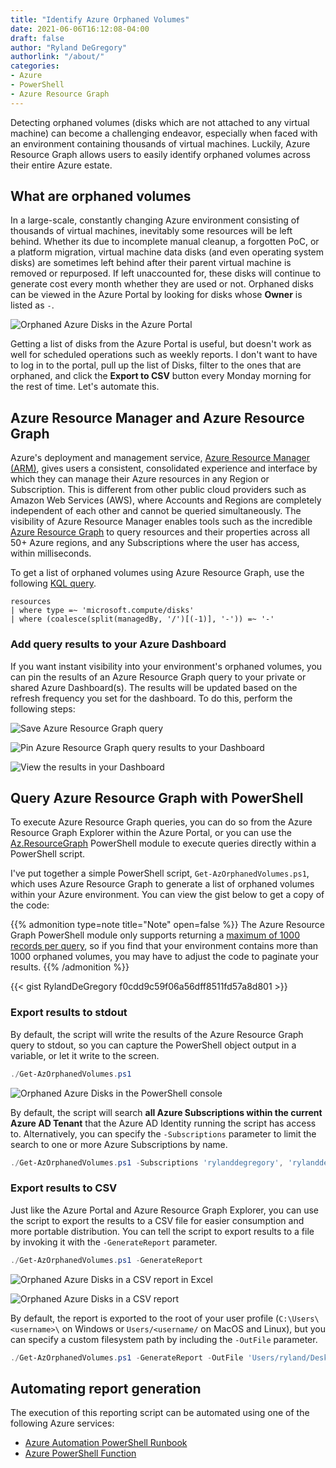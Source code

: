```yaml
---
title: "Identify Azure Orphaned Volumes"
date: 2021-06-06T16:12:08-04:00
draft: false
author: "Ryland DeGregory"
authorlink: "/about/"
categories:
- Azure
- PowerShell
- Azure Resource Graph
---
```


Detecting orphaned volumes (disks which are not attached to any virtual machine) can become a challenging endeavor, especially when faced with an environment containing thousands of virtual machines. Luckily, Azure Resource Graph allows users to easily identify orphaned volumes across their entire Azure estate.

<!--more-->

## What are orphaned volumes

In a large-scale, constantly changing Azure environment consisting of thousands of virtual machines, inevitably some resources will be left behind. Whether its due to incomplete manual cleanup, a forgotten PoC, or a platform migration, virtual machine data disks (and even operating system disks) are sometimes left behind after their parent virtual machine is removed or repurposed. If left unaccounted for, these disks will continue to generate cost every month whether they are used or not. Orphaned disks can be viewed in the Azure Portal by looking for disks whose **Owner** is listed as `-`.

![Orphaned Azure Disks in the Azure Portal](images/azure-orphaned-volumes/orphaned-vols-portal.png "Orphaned Azure Disks in the Azure Portal")

Getting a list of disks from the Azure Portal is useful, but doesn't work as well for scheduled operations such as weekly reports. I don't want to have to log in to the portal, pull up the list of Disks, filter to the ones that are orphaned, and click the **Export to CSV** button every Monday morning for the rest of time. Let's automate this.

## Azure Resource Manager and Azure Resource Graph

Azure's deployment and management service, [Azure Resource Manager (ARM)](https://docs.microsoft.com/en-us/azure/azure-resource-manager/management/overview), gives users a consistent, consolidated experience and interface by which they can manage their Azure resources in any Region or Subscription. This is different from other public cloud providers such as Amazon Web Services (AWS), where Accounts and Regions are completely independent of each other and cannot be queried simultaneously. The visibility of Azure Resource Manager enables tools such as the incredible [Azure Resource Graph](https://docs.microsoft.com/en-us/azure/governance/resource-graph/overview) to query resources and their properties across all 50+ Azure regions, and any Subscriptions where the user has access, within milliseconds.

To get a list of orphaned volumes using Azure Resource Graph, use the following [KQL query](https://docs.microsoft.com/en-us/azure/governance/resource-graph/concepts/query-language).

```kusto
resources
| where type =~ 'microsoft.compute/disks'
| where (coalesce(split(managedBy, '/')[(-1)], '-')) =~ '-'
```

### Add query results to your Azure Dashboard

If you want instant visibility into your environment's orphaned volumes, you can pin the results of an Azure Resource Graph query to your private or shared Azure Dashboard(s). The results will be updated based on the refresh frequency you set for the dashboard. To do this, perform the following steps:

![Save Azure Resource Graph query](images/azure-orphaned-volumes/orphaned-vols-query-save.png "Save Azure Resource Graph query to your library")

![Pin Azure Resource Graph query results to your Dashboard](images/azure-orphaned-volumes/orphaned-vols-query-pin.png "Pin Azure Resource Graph query results to your Dashboard")

![View the results in your Dashboard](images/azure-orphaned-volumes/orphaned-vols-dashboard.png "View the results in your Dashboard")

## Query Azure Resource Graph with PowerShell

To execute Azure Resource Graph queries, you can do so from the Azure Resource Graph Explorer within the Azure Portal, or you can use the [Az.ResourceGraph](https://www.powershellgallery.com/packages/Az.ResourceGraph/) PowerShell module to execute queries directly within a PowerShell script.

I've put together a simple PowerShell script, `Get-AzOrphanedVolumes.ps1`, which uses Azure Resource Graph to generate a list of orphaned volumes within your Azure environment. You can view the gist below to get a copy of the code:

{{% admonition type=note title="Note" open=false %}}
The Azure Resource Graph PowerShell module only supports returning a [maximum of 1000 records per query](https://docs.microsoft.com/en-us/powershell/module/az.resourcegraph/search-azgraph?view=azps-6.0.0#parameters), so if you find that your environment contains more than 1000 orphaned volumes, you may have to adjust the code to paginate your results.
{{% /admonition %}}

{{< gist RylandDeGregory f0cdd9c59f06a56dff8511fd57a8d801 >}}

### Export results to stdout

By default, the script will write the results of the Azure Resource Graph query to stdout, so you can capture the PowerShell object output in a variable, or let it write to the screen.

```powershell
./Get-AzOrphanedVolumes.ps1
```

![Orphaned Azure Disks in the PowerShell console](images/azure-orphaned-volumes/orphaned-vols-stdout.png "Orphaned Azure Disks in the PowerShell console")

By default, the script will search **all Azure Subscriptions within the current Azure AD Tenant** that the Azure AD Identity running the script has access to. Alternatively, you can specify the `-Subscriptions` parameter to limit the search to one or more Azure Subscriptions by name.

```powershell
./Get-AzOrphanedVolumes.ps1 -Subscriptions 'rylanddegregory', 'rylanddegregory dev'
```

### Export results to CSV

Just like the Azure Portal and Azure Resource Graph Explorer, you can use the script to export the results to a CSV file for easier consumption and more portable distribution. You can tell the script to export results to a file by invoking it with the `-GenerateReport` parameter.

```powershell
./Get-AzOrphanedVolumes.ps1 -GenerateReport
```

![Orphaned Azure Disks in a CSV report in Excel](images/azure-orphaned-volumes/orphaned-vols-excel.png "Orphaned Azure Disks report in Excel")

![Orphaned Azure Disks in a CSV report](images/azure-orphaned-volumes/orphaned-vols-report.png "Orphaned Azure Disks report in Finder")

By default, the report is exported to the root of your user profile (`C:\Users\<username>\` on Windows or `Users/<username/` on MacOS and Linux), but you can specify a custom filesystem path by including the `-OutFile` parameter.

```powershell
./Get-AzOrphanedVolumes.ps1 -GenerateReport -OutFile 'Users/ryland/Desktop/AzureOrphanedVolumes.csv'
```

## Automating report generation

The execution of this reporting script can be automated using one of the following Azure services:

- [Azure Automation PowerShell Runbook](https://docs.microsoft.com/en-us/system-center/sma/authoring-automation-runbooks?view=sc-sma-2019)
- [Azure PowerShell Function](https://docs.microsoft.com/en-us/azure/azure-functions/create-first-function-vs-code-powershell)